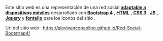 Este sitio web es una representación de una red social <ins><b>adaptable a dispositivos móviles</ins></b> desarrollado con <ins><b>Bootstrap 4</ins></b> , <ins><b>HTML</ins></b> , <ins><b>CSS 3</ins></b> , <ins><b>JS</ins></b> , <ins><b>Jquery</ins></b> y <ins><b>fontello</ins></b> para los iconos del sitio .

Url del sitio web : https://alevivancopaolino.github.io/Red-Social-Bootstrap4/
